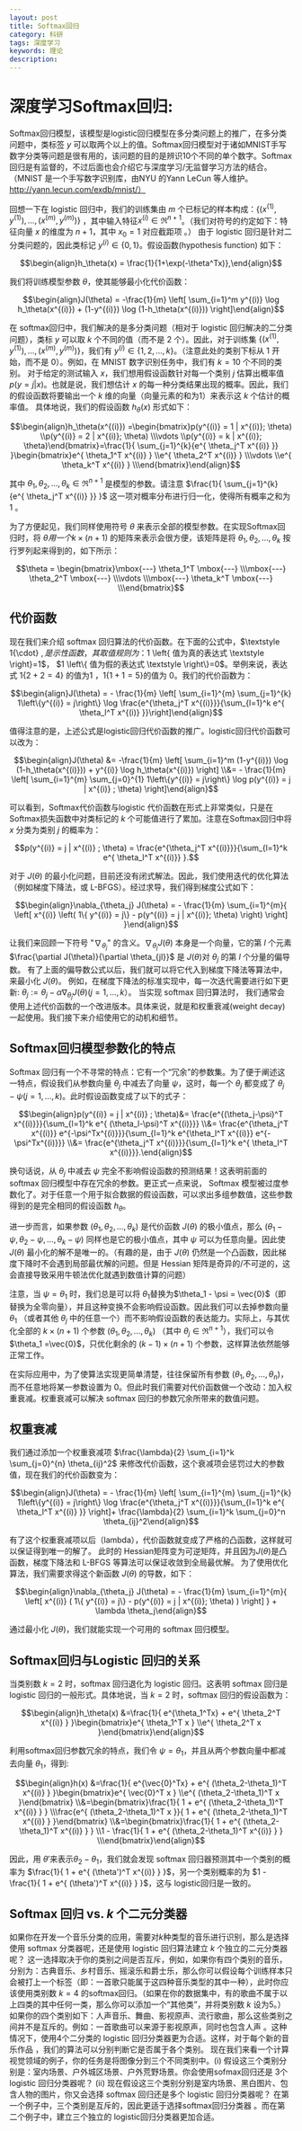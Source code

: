 ```yaml
---
layout: post
title: Softmax回归
category: 科研
tags: 深度学习
keywords: 理论
description: 
---
```



# 深度学习Softmax回归:

Softmax回归模型，该模型是logistic回归模型在多分类问题上的推广，在多分类问题中，类标签 $y$ 可以取两个以上的值。Softmax回归模型对于诸如MNIST手写数字分类等问题是很有用的，该问题的目的是辨识10个不同的单个数字。Softmax回归是有监督的，不过后面也会介绍它与深度学习/无监督学习方法的结合。（MNIST 是一个手写数字识别库，由NYU 的Yann LeCun 等人维护。http://yann.lecun.com/exdb/mnist/）

回想一下在 logistic 回归中，我们的训练集由 $m$ 个已标记的样本构成：$\{ (x^{(1)}, y^{(1)}), \ldots, (x^{(m)}, y^{(m)}) \}$ ，其中输入特征$x^{(i)} \in \Re^{n+1}$。（我们对符号的约定如下：特征向量 $x$ 的维度为 $n+1$，其中 $x_0 = 1$ 对应截距项 。） 由于 logistic 回归是针对二分类问题的，因此类标记 $y^{(i)} \in \{0,1\}$。假设函数(hypothesis function) 如下：

$$\begin{align}h_\theta(x) = \frac{1}{1+\exp(-\theta^Tx)},\end{align}$$

我们将训练模型参数 $\textstyle \theta$，使其能够最小化代价函数：

$$\begin{align}J(\theta) = -\frac{1}{m} \left[ \sum_{i=1}^m y^{(i)} \log h_\theta(x^{(i)}) + (1-y^{(i)}) \log (1-h_\theta(x^{(i)})) \right]\end{align}$$

在 softmax回归中，我们解决的是多分类问题（相对于 logistic 回归解决的二分类问题），类标 $y$ 可以取 $k$ 个不同的值（而不是 2 个）。因此，对于训练集 $\{ (x^{(1)}, y^{(1)}), \ldots, (x^{(m)}, y^{(m)}) \}$，我们有 $y^{(i)} \in \{1, 2, \ldots, k\}$。（注意此处的类别下标从 1 开始，而不是 0）。例如，在 MNIST 数字识别任务中，我们有 $k=10$ 个不同的类别。
对于给定的测试输入 $x$，我们想用假设函数针对每一个类别 $j$ 估算出概率值 $p(y=j|x)$。也就是说，我们想估计 $x$ 的每一种分类结果出现的概率。因此，我们的假设函数将要输出一个 $k$ 维的向量（向量元素的和为1）来表示这 $k$ 个估计的概率值。 具体地说，我们的假设函数 $h_{\theta}(x)$ 形式如下：

$$\begin{align}h_\theta(x^{(i)}) =\begin{bmatrix}p(y^{(i)} = 1 | x^{(i)}; \theta) \\p(y^{(i)} = 2 | x^{(i)}; \theta) \\\vdots \\p(y^{(i)} = k | x^{(i)}; \theta)\end{bmatrix}=\frac{1}{ \sum_{j=1}^{k}{e^{ \theta_j^T x^{(i)} }} }\begin{bmatrix}e^{ \theta_1^T x^{(i)} } \\e^{ \theta_2^T x^{(i)} } \\\vdots \\e^{ \theta_k^T x^{(i)} } \\\end{bmatrix}\end{align}$$

其中 $\theta_1, \theta_2, \ldots, \theta_k \in \Re^{n+1}$ 是模型的参数。请注意 $\frac{1}{ \sum_{j=1}^{k}{e^{ \theta_j^T x^{(i)} }} }$ 这一项对概率分布进行归一化，使得所有概率之和为 1 。

为了方便起见，我们同样使用符号 $\theta$ 来表示全部的模型参数。在实现Softmax回归时，将 $\theta 用一个 \textstyle k \times(n+1)$ 的矩阵来表示会很方便，该矩阵是将 $\theta_1, \theta_2, \ldots, \theta_k$ 按行罗列起来得到的，如下所示：

$$\theta = \begin{bmatrix}\mbox{---} \theta_1^T \mbox{---} \\\mbox{---} \theta_2^T \mbox{---} \\\vdots \\\mbox{---} \theta_k^T \mbox{---} \\\end{bmatrix}$$

## 代价函数

现在我们来介绍 softmax 回归算法的代价函数。在下面的公式中，$\textstyle 1\{\cdot\} $,是示性函数，其取值规则为：$1 \left\{ 值为真的表达式 \textstyle \right\}=1$， $1 \left\{ 值为假的表达式 \textstyle \right\}=0$。举例来说，表达式 $1 \left\{2+2=4 \right\}$ 的值为1 ，$1 \left\{1+1=5 \right\}$的值为 0。我们的代价函数为：

$$\begin{align}J(\theta) = - \frac{1}{m} \left[ \sum_{i=1}^{m} \sum_{j=1}^{k}  1\left\{y^{(i)} = j\right\} \log \frac{e^{\theta_j^T x^{(i)}}}{\sum_{l=1}^k e^{ \theta_l^T x^{(i)} }}\right]\end{align}$$

值得注意的是，上述公式是logistic回归代价函数的推广。logistic回归代价函数可以改为：

$$\begin{align}J(\theta) &= -\frac{1}{m} \left[ \sum_{i=1}^m   (1-y^{(i)}) \log (1-h_\theta(x^{(i)})) + y^{(i)} \log h_\theta(x^{(i)}) \right] \\&= - \frac{1}{m} \left[ \sum_{i=1}^{m} \sum_{j=0}^{1} 1\left\{y^{(i)} = j\right\} \log p(y^{(i)} = j | x^{(i)} ; \theta) \right]\end{align}$$

可以看到，Softmax代价函数与logistic 代价函数在形式上非常类似，只是在Softmax损失函数中对类标记的 $k$ 个可能值进行了累加。注意在Softmax回归中将 $x$ 分类为类别 $j$ 的概率为：

$$p(y^{(i)} = j | x^{(i)} ; \theta) = \frac{e^{\theta_j^T x^{(i)}}}{\sum_{l=1}^k e^{ \theta_l^T x^{(i)}} }.$$

对于  $J(\theta)$ 的最小化问题，目前还没有闭式解法。因此，我们使用迭代的优化算法（例如梯度下降法，或 L-BFGS）。经过求导，我们得到梯度公式如下：

$$\begin{align}\nabla_{\theta_j} J(\theta) = - \frac{1}{m} \sum_{i=1}^{m}{ \left[ x^{(i)} \left( 1\{ y^{(i)} = j\}  - p(y^{(i)} = j | x^{(i)}; \theta) \right) \right]  }\end{align}$$

让我们来回顾一下符号 "$\nabla_{\theta_j}$" 的含义。$\nabla_{\theta_j} J(\theta)$ 本身是一个向量，它的第 $l$ 个元素 $\frac{\partial J(\theta)}{\partial \theta_{jl}}$ 是 $J(\theta)$对 $\theta_j$ 的第 $l$ 个分量的偏导数。
有了上面的偏导数公式以后，我们就可以将它代入到梯度下降法等算法中，来最小化 $J(\theta)$。 例如，在梯度下降法的标准实现中，每一次迭代需要进行如下更新: $\theta_j := \theta_j - \alpha \nabla_{\theta_j} J(\theta)(\textstyle j=1,\ldots,k）$。
当实现 softmax 回归算法时， 我们通常会使用上述代价函数的一个改进版本。具体来说，就是和权重衰减(weight decay)一起使用。我们接下来介绍使用它的动机和细节。

## Softmax回归模型参数化的特点

Softmax 回归有一个不寻常的特点：它有一个“冗余”的参数集。为了便于阐述这一特点，假设我们从参数向量 $\theta_j$ 中减去了向量 $\psi$，这时，每一个 $\theta_j$ 都变成了 $\theta_j - \psi(\textstyle j=1, \ldots, k)$。此时假设函数变成了以下的式子：

$$\begin{align}p(y^{(i)} = j | x^{(i)} ; \theta)&= \frac{e^{(\theta_j-\psi)^T x^{(i)}}}{\sum_{l=1}^k e^{ (\theta_l-\psi)^T x^{(i)}}}  \\&= \frac{e^{\theta_j^T x^{(i)}} e^{-\psi^Tx^{(i)}}}{\sum_{l=1}^k e^{\theta_l^T x^{(i)}} e^{-\psi^Tx^{(i)}}} \\&= \frac{e^{\theta_j^T x^{(i)}}}{\sum_{l=1}^k e^{ \theta_l^T x^{(i)}}}.\end{align}$$

换句话说，从 $\theta_j$ 中减去 $\psi$ 完全不影响假设函数的预测结果！这表明前面的 softmax 回归模型中存在冗余的参数。更正式一点来说， Softmax 模型被过度参数化了。对于任意一个用于拟合数据的假设函数，可以求出多组参数值，这些参数得到的是完全相同的假设函数 $h_\theta$。

进一步而言，如果参数 $(\theta_1, \theta_2,\ldots, \theta_k)$ 是代价函数 $J(\theta)$ 的极小值点，那么 $(\theta_1 - \psi, \theta_2 - \psi,\ldots,\theta_k - \psi)$ 同样也是它的极小值点，其中 $\psi$ 可以为任意向量。因此使 $J(\theta)$ 最小化的解不是唯一的。（有趣的是，由于 $J(\theta)$ 仍然是一个凸函数，因此梯度下降时不会遇到局部最优解的问题。但是 Hessian 矩阵是奇异的/不可逆的，这会直接导致采用牛顿法优化就遇到数值计算的问题）

注意，当 $\psi = \theta_1$ 时，我们总是可以将 $\theta_1$替换为$\theta_1 - \psi = \vec{0}$（即替换为全零向量），并且这种变换不会影响假设函数。因此我们可以去掉参数向量 $\theta_1$ （或者其他 $\theta_j$ 中的任意一个）而不影响假设函数的表达能力。实际上，与其优化全部的 $k\times(n+1)$ 个参数 $(\theta_1, \theta_2,\ldots, \theta_k)$ （其中 $\theta_j \in \Re^{n+1}）$，我们可以令 $\theta_1 =\vec{0}$，只优化剩余的 $(k-1)\times(n+1)$ 个参数，这样算法依然能够正常工作。

在实际应用中，为了使算法实现更简单清楚，往往保留所有参数 $(\theta_1, \theta_2,\ldots, \theta_n)$，而不任意地将某一参数设置为 0。但此时我们需要对代价函数做一个改动：加入权重衰减。权重衰减可以解决 softmax 回归的参数冗余所带来的数值问题。

## 权重衰减

我们通过添加一个权重衰减项 $\frac{\lambda}{2} \sum_{i=1}^k \sum_{j=0}^{n} \theta_{ij}^2$ 来修改代价函数，这个衰减项会惩罚过大的参数值，现在我们的代价函数变为：

$$\begin{align}J(\theta) = - \frac{1}{m} \left[ \sum_{i=1}^{m} \sum_{j=1}^{k} 1\left\{y^{(i)} = j\right\} \log \frac{e^{\theta_j^T x^{(i)}}}{\sum_{l=1}^k e^{ \theta_l^T x^{(i)} }}  \right]+ \frac{\lambda}{2} \sum_{i=1}^k \sum_{j=0}^n \theta_{ij}^2\end{align}$$

有了这个权重衰减项以后（lambda），代价函数就变成了严格的凸函数，这样就可以保证得到唯一的解了。 此时的 Hessian矩阵变为可逆矩阵，并且因为$J(\theta)$是凸函数，梯度下降法和 L-BFGS 等算法可以保证收敛到全局最优解。
为了使用优化算法，我们需要求得这个新函数 $J(\theta)$ 的导数，如下：

$$\begin{align}\nabla_{\theta_j} J(\theta) = - \frac{1}{m} \sum_{i=1}^{m}{ \left[ x^{(i)} ( 1\{ y^{(i)} = j\}  - p(y^{(i)} = j | x^{(i)}; \theta) ) \right]  } + \lambda \theta_j\end{align}$$

通过最小化 $J(\theta)$，我们就能实现一个可用的 softmax 回归模型。

## Softmax回归与Logistic 回归的关系

当类别数 $k = 2$ 时，softmax 回归退化为 logistic 回归。这表明 softmax 回归是 logistic 回归的一般形式。具体地说，当 $k = 2$ 时，softmax 回归的假设函数为：

$$\begin{align}h_\theta(x) &=\frac{1}{ e^{\theta_1^Tx}  + e^{ \theta_2^T x^{(i)} } }\begin{bmatrix}e^{ \theta_1^T x } \\e^{ \theta_2^T x }\end{bmatrix}\end{align}$$

利用softmax回归参数冗余的特点，我们令 $\psi = \theta_1$，并且从两个参数向量中都减去向量 $\theta_1$，得到:

$$\begin{align}h(x) &=\frac{1}{ e^{\vec{0}^Tx}  + e^{ (\theta_2-\theta_1)^T x^{(i)} } }\begin{bmatrix}e^{ \vec{0}^T x } \\e^{ (\theta_2-\theta_1)^T x }\end{bmatrix} \\&=\begin{bmatrix}\frac{1}{ 1 + e^{ (\theta_2-\theta_1)^T x^{(i)} } } \\\frac{e^{ (\theta_2-\theta_1)^T x }}{ 1 + e^{ (\theta_2-\theta_1)^T x^{(i)} } }\end{bmatrix} \\&=\begin{bmatrix}\frac{1}{ 1  + e^{ (\theta_2-\theta_1)^T x^{(i)} } } \\1 - \frac{1}{ 1  + e^{ (\theta_2-\theta_1)^T x^{(i)} } } \\\end{bmatrix}\end{align}$$

因此，用 $\theta'$来表示$\theta_2-\theta_1$，我们就会发现 softmax 回归器预测其中一个类别的概率为 $\frac{1}{ 1  + e^{ (\theta')^T x^{(i)} } }$，另一个类别概率的为 $1 - \frac{1}{ 1 + e^{ (\theta')^T x^{(i)} } }$，这与 logistic回归是一致的。

## Softmax 回归 vs. $k$ 个二元分类器

如果你在开发一个音乐分类的应用，需要对$k$种类型的音乐进行识别，那么是选择使用 softmax 分类器呢，还是使用 logistic 回归算法建立 $k$ 个独立的二元分类器呢？
这一选择取决于你的类别之间是否互斥，例如，如果你有四个类别的音乐，分别为：古典音乐、乡村音乐、摇滚乐和爵士乐，那么你可以假设每个训练样本只会被打上一个标签（即：一首歌只能属于这四种音乐类型的其中一种），此时你应该使用类别数 $k = 4$ 的softmax回归。（如果在你的数据集中，有的歌曲不属于以上四类的其中任何一类，那么你可以添加一个“其他类”，并将类别数 $k$ 设为5。）
如果你的四个类别如下：人声音乐、舞曲、影视原声、流行歌曲，那么这些类别之间并不是互斥的。例如：一首歌曲可以来源于影视原声，同时也包含人声 。这种情况下，使用4个二分类的 logistic 回归分类器更为合适。这样，对于每个新的音乐作品 ，我们的算法可以分别判断它是否属于各个类别。
现在我们来看一个计算视觉领域的例子，你的任务是将图像分到三个不同类别中。(i) 假设这三个类别分别是：室内场景、户外城区场景、户外荒野场景。你会使用sofmax回归还是 3个logistic 回归分类器呢？ (ii) 现在假设这三个类别分别是室内场景、黑白图片、包含人物的图片，你又会选择 softmax 回归还是多个 logistic 回归分类器呢？
在第一个例子中，三个类别是互斥的，因此更适于选择softmax回归分类器 。而在第二个例子中，建立三个独立的 logistic回归分类器更加合适。 